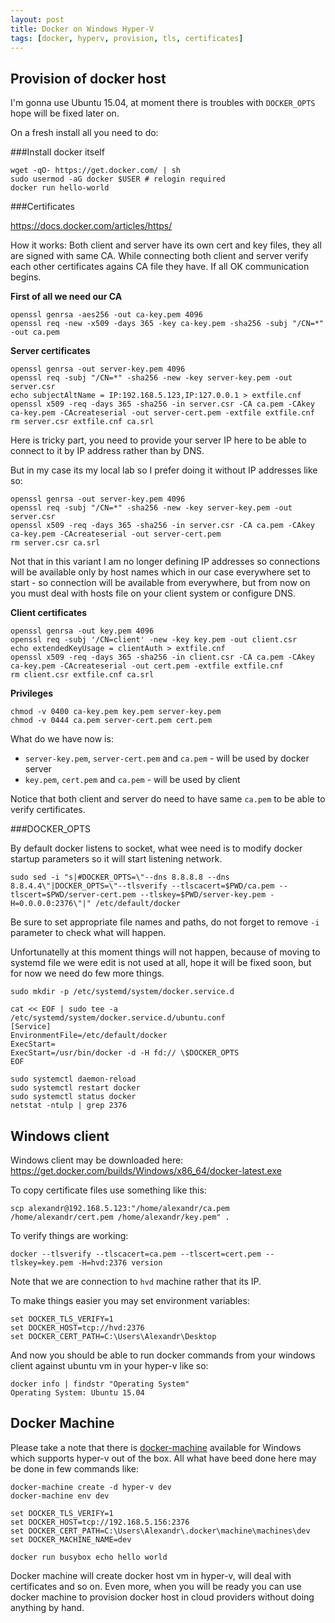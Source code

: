 ```yaml
---
layout: post
title: Docker on Windows Hyper-V
tags: [docker, hyperv, provision, tls, certificates]
---
```


Provision of docker host
------------------------

I'm gonna use Ubuntu 15.04, at moment there is troubles with `DOCKER_OPTS` hope will be fixed later on.

On a fresh install all you need to do:

###Install docker itself

    wget -qO- https://get.docker.com/ | sh
    sudo usermod -aG docker $USER # relogin required
    docker run hello-world

###Certificates

https://docs.docker.com/articles/https/

How it works: Both client and server have its own cert and key files, they all are signed with same CA. While connecting both client and server verify each other certificates agains CA file they have. If all OK communication begins.

**First of all we need our CA**

    openssl genrsa -aes256 -out ca-key.pem 4096
    openssl req -new -x509 -days 365 -key ca-key.pem -sha256 -subj "/CN=*" -out ca.pem

**Server certificates**

    openssl genrsa -out server-key.pem 4096
    openssl req -subj "/CN=*" -sha256 -new -key server-key.pem -out server.csr
    echo subjectAltName = IP:192.168.5.123,IP:127.0.0.1 > extfile.cnf
    openssl x509 -req -days 365 -sha256 -in server.csr -CA ca.pem -CAkey ca-key.pem -CAcreateserial -out server-cert.pem -extfile extfile.cnf
    rm server.csr extfile.cnf ca.srl

Here is tricky part, you need to provide your server IP here to be able to connect to it by IP address rather than by DNS.

But in my case its my local lab so I prefer doing it without IP addresses like so:

    openssl genrsa -out server-key.pem 4096
    openssl req -subj "/CN=*" -sha256 -new -key server-key.pem -out server.csr
    openssl x509 -req -days 365 -sha256 -in server.csr -CA ca.pem -CAkey ca-key.pem -CAcreateserial -out server-cert.pem
    rm server.csr ca.srl

Not that in this variant I am no longer defining IP addresses so connections will be available only by host names which in our case everywhere set to start - so connection will be available from everywhere, but from now on you must deal with hosts file on your client system or configure DNS.

**Client certificates**

    openssl genrsa -out key.pem 4096
    openssl req -subj '/CN=client' -new -key key.pem -out client.csr
    echo extendedKeyUsage = clientAuth > extfile.cnf
    openssl x509 -req -days 365 -sha256 -in client.csr -CA ca.pem -CAkey ca-key.pem -CAcreateserial -out cert.pem -extfile extfile.cnf
    rm client.csr extfile.cnf ca.srl

**Privileges**

    chmod -v 0400 ca-key.pem key.pem server-key.pem
    chmod -v 0444 ca.pem server-cert.pem cert.pem

What do we have now is:

* `server-key.pem`, `server-cert.pem` and `ca.pem` - will be used by docker server
* `key.pem`, `cert.pem` and `ca.pem` - will be used by client

Notice that both client and server do need to have same `ca.pem` to be able to verify certificates.

###DOCKER_OPTS

By default docker listens to socket, what wee need is to modify docker startup parameters so it will start listening network.

    sudo sed -i "s|#DOCKER_OPTS=\"--dns 8.8.8.8 --dns 8.8.4.4\"|DOCKER_OPTS=\"--tlsverify --tlscacert=$PWD/ca.pem --tlscert=$PWD/server-cert.pem --tlskey=$PWD/server-key.pem -H=0.0.0.0:2376\"|" /etc/default/docker

Be sure to set appropriate file names and paths, do not forget to remove `-i` parameter to check what will happen.

Unfortunatelly at this moment things will not happen, because of moving to systemd file we were edit is not used at all, hope it will be fixed soon, but for now we need do few more things.

    sudo mkdir -p /etc/systemd/system/docker.service.d

    cat << EOF | sudo tee -a /etc/systemd/system/docker.service.d/ubuntu.conf
    [Service]
    EnvironmentFile=/etc/default/docker
    ExecStart=
    ExecStart=/usr/bin/docker -d -H fd:// \$DOCKER_OPTS
    EOF

    sudo systemctl daemon-reload
    sudo systemctl restart docker
    sudo systemctl status docker
    netstat -ntulp | grep 2376

Windows client
--------------

Windows client may be downloaded here: https://get.docker.com/builds/Windows/x86_64/docker-latest.exe

To copy certificate files use something like this:

    scp alexandr@192.168.5.123:"/home/alexandr/ca.pem /home/alexandr/cert.pem /home/alexandr/key.pem" .

To verify things are working:

    docker --tlsverify --tlscacert=ca.pem --tlscert=cert.pem --tlskey=key.pem -H=hvd:2376 version

Note that we are connection to `hvd` machine rather that its IP.

To make things easier you may set environment variables:

    set DOCKER_TLS_VERIFY=1
    set DOCKER_HOST=tcp://hvd:2376
    set DOCKER_CERT_PATH=C:\Users\Alexandr\Desktop

And now you should be able to run docker commands from your windows client against ubuntu vm in your hyper-v like so:

    docker info | findstr "Operating System"
    Operating System: Ubuntu 15.04

Docker Machine
--------------

Please take a note that there is [docker-machine](https://github.com/docker/machine/releases) available for Windows which supports hyper-v out of the box. All what have beed done here may be done in few commands like:

    docker-machine create -d hyper-v dev
    docker-machine env dev

    set DOCKER_TLS_VERIFY=1
    set DOCKER_HOST=tcp://192.168.5.156:2376
    set DOCKER_CERT_PATH=C:\Users\Alexandr\.docker\machine\machines\dev
    set DOCKER_MACHINE_NAME=dev

    docker run busybox echo hello world

Docker machine will create docker host vm in hyper-v, will deal with certificates and so on. Even more, when you will be ready you can use docker machine to provision docker host in cloud providers without doing anything by hand.
